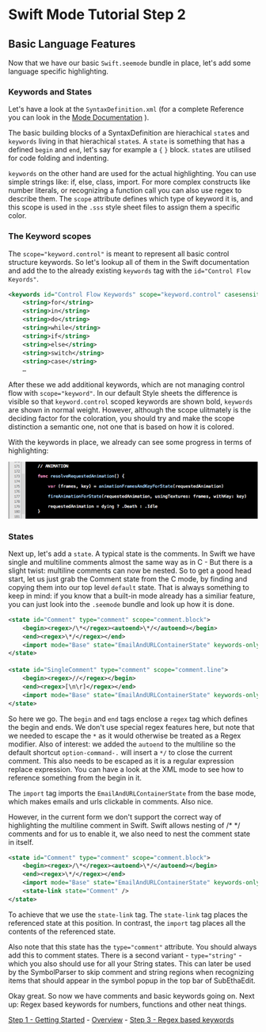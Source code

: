 # Swift Mode Tutorial Step 2
## Basic Language Features

Now that we have our basic `Swift.seemode` bundle in place, let's add some language specific highlighting.

### Keywords and States

Let's have a look at the `SyntaxDefinition.xml` (for a complete Reference you can look in the [Mode Documentation](https://github.com/codingmonkeys/SubEthaEdit/blob/master/Documentation/ExampleMode/Documentation/SyntaxDefinition_xml.md) ).

The basic building blocks of a SyntaxDefinition are hierachical `state`s and `keywords` living in that hierachical `state`s. A `state` is something that has a defined `begin` and `end`, let's say for example a `{` `}` block. `state`s are utilised for code folding and indenting.

`keywords` on the other hand are used for the actual highlighting. You can use simple strings like: if, else, class, import. For more complex constructs like number literals, or recognizing a function call you can also use regex to describe them. The `scope` attribute defines which type of keyword it is, and this scope is used in the `.sss` style sheet files to assign them a specific color.

### The Keyword scopes

The `scope="keyword.control"` is meant to represent all basic control structure keywords. So let's lookup all of them in the Swift documentation and add the to the already existing `keywords` tag with the `id="Control Flow Keyords"`.

```xml
<keywords id="Control Flow Keywords" scope="keyword.control" casesensitive="yes" useforautocomplete="yes">
	<string>for</string>
	<string>in</string>
	<string>do</string>
	<string>while</string>
	<string>if</string>
	<string>else</string>
	<string>switch</string>
	<string>case</string>
	…
```

After these we add additional keywords, which are not managing control flow with `scope="keyword"`. In our default Style sheets the difference is visible so that `keyword.control` scoped keywords are shown bold, `keywords` are shown in normal weight. However, although the scope ulitmately is the deciding factor for the coloration, you should try and make the scope distinction a semantic one, not one that is based on how it is colored.

With the keywords in place, we already can see some progress in terms of highlighting:

![](highlighting_example.png "Current State of Highlighting")


### States

Next up, let's add a `state`. A typical state is the comments. In Swift we have single and multiline comments almost the same way as in C - But there is a slight twist: multiline comments can now be nested. So to get a good head start, let us just grab the Comment state from the C mode, by finding and copying them into our top level `default` state. That is always something to keep in mind: if you know that a built-in mode already has a similiar feature, you can just look into the `.seemode` bundle and look up how it is done.

```xml
<state id="Comment" type="comment" scope="comment.block">
	<begin><regex>/\*</regex><autoend>\*/</autoend></begin>
	<end><regex>\*/</regex></end>
	<import mode="Base" state="EmailAndURLContainerState" keywords-only="yes"/>
</state>

<state id="SingleComment" type="comment" scope="comment.line">
	<begin><regex>//</regex></begin>
	<end><regex>[\n\r]</regex></end>
	<import mode="Base" state="EmailAndURLContainerState" keywords-only="yes"/>
</state>
```

So here we go. The `begin` and `end` tags enclose a `regex` tag which defines the begin and ends. We don't use special regex features here, but note that we needed to escape the `*` as it would otherwise be treated as a Regex modifier. Also of interest: we added the `autoend` to the multiline so the default shortcut `option-command-.` will insert a `*/` to close the current comment. This also needs to be escaped as it is a regular expression replace expression. You can have a look at the XML mode to see how to reference something from the begin in it.

The `import` tag imports the `EmailAndURLContainerState` from the base mode, which makes emails and urls clickable in comments. Also nice.

However, in the current form we don't support the correct way of highlighting the multiline comment in Swift. Swift allows nesting of /* */ comments and for us to enable it, we also need to nest the comment state in itself.

```xml
<state id="Comment" type="comment" scope="comment.block">
	<begin><regex>/\*</regex><autoend>\*/</autoend></begin>
	<end><regex>\*/</regex></end>
	<import mode="Base" state="EmailAndURLContainerState" keywords-only="yes"/>
	<state-link state="Comment" />
</state>
```

To achieve that we use the `state-link` tag. The `state-link` tag places the referenced state at this position. In contrast, the `import` tag places all the contents of the referenced state.

Also note that this state has the `type="comment"` attribute. You should always add this to comment states. There is a second variant - `type="string"` - which you also should use for all your String states. This can later be used by the SymbolParser to skip comment and string regions when recognizing items that should appear in the symbol popup in the top bar of SubEthaEdit.

Okay great. So now we have comments and basic keywords going on. Next up: Regex based keywords for numbers, functions and other neat things.



<!-- Tutorial Navigation -->
[Step 1 - Getting Started](../SwiftModeStep1) - [Overview](..) - [Step 3 - Regex based keywords](../SwiftModeStep3)
